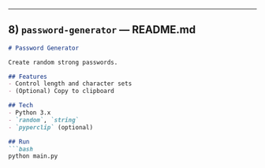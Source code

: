
---

## 8) `password-generator` — README.md
```markdown
# Password Generator

Create random strong passwords.

## Features
- Control length and character sets
- (Optional) Copy to clipboard

## Tech
- Python 3.x
- `random`, `string`
- `pyperclip` (optional)

## Run
```bash
python main.py
